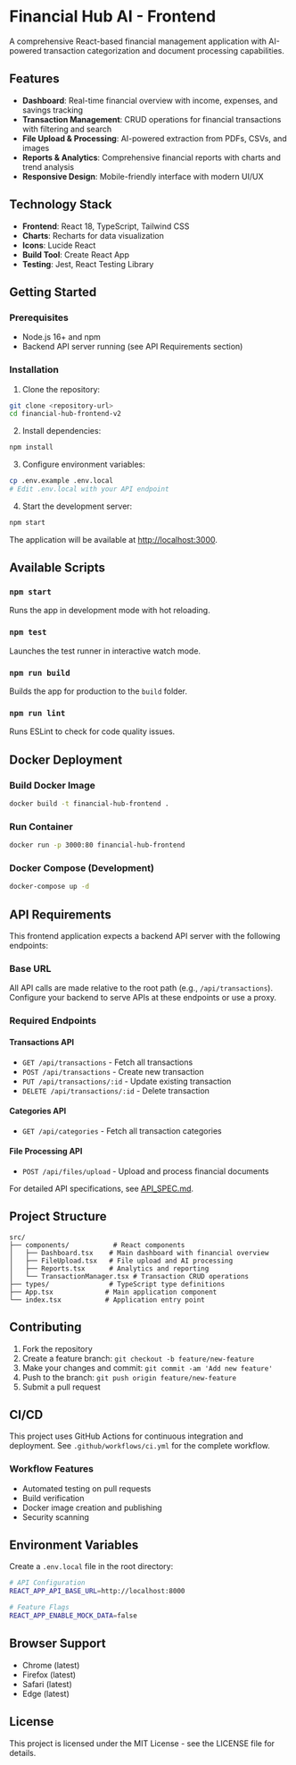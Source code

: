 # Financial Hub AI - Frontend

A comprehensive React-based financial management application with AI-powered transaction categorization and document processing capabilities.

## Features

- **Dashboard**: Real-time financial overview with income, expenses, and savings tracking
- **Transaction Management**: CRUD operations for financial transactions with filtering and search
- **File Upload & Processing**: AI-powered extraction from PDFs, CSVs, and images
- **Reports & Analytics**: Comprehensive financial reports with charts and trend analysis
- **Responsive Design**: Mobile-friendly interface with modern UI/UX

## Technology Stack

- **Frontend**: React 18, TypeScript, Tailwind CSS
- **Charts**: Recharts for data visualization
- **Icons**: Lucide React
- **Build Tool**: Create React App
- **Testing**: Jest, React Testing Library

## Getting Started

### Prerequisites

- Node.js 16+ and npm
- Backend API server running (see API Requirements section)

### Installation

1. Clone the repository:
```bash
git clone <repository-url>
cd financial-hub-frontend-v2
```

2. Install dependencies:
```bash
npm install
```

3. Configure environment variables:
```bash
cp .env.example .env.local
# Edit .env.local with your API endpoint
```

4. Start the development server:
```bash
npm start
```

The application will be available at [http://localhost:3000](http://localhost:3000).

## Available Scripts

### `npm start`
Runs the app in development mode with hot reloading.

### `npm test`
Launches the test runner in interactive watch mode.

### `npm run build`
Builds the app for production to the `build` folder.

### `npm run lint`
Runs ESLint to check for code quality issues.

## Docker Deployment

### Build Docker Image
```bash
docker build -t financial-hub-frontend .
```

### Run Container
```bash
docker run -p 3000:80 financial-hub-frontend
```

### Docker Compose (Development)
```bash
docker-compose up -d
```

## API Requirements

This frontend application expects a backend API server with the following endpoints:

### Base URL
All API calls are made relative to the root path (e.g., `/api/transactions`). Configure your backend to serve APIs at these endpoints or use a proxy.

### Required Endpoints

#### Transactions API
- `GET /api/transactions` - Fetch all transactions
- `POST /api/transactions` - Create new transaction
- `PUT /api/transactions/:id` - Update existing transaction  
- `DELETE /api/transactions/:id` - Delete transaction

#### Categories API
- `GET /api/categories` - Fetch all transaction categories

#### File Processing API
- `POST /api/files/upload` - Upload and process financial documents

For detailed API specifications, see [API_SPEC.md](./API_SPEC.md).

## Project Structure

```
src/
├── components/           # React components
│   ├── Dashboard.tsx    # Main dashboard with financial overview
│   ├── FileUpload.tsx   # File upload and AI processing
│   ├── Reports.tsx      # Analytics and reporting
│   └── TransactionManager.tsx # Transaction CRUD operations
├── types/               # TypeScript type definitions
├── App.tsx             # Main application component
└── index.tsx           # Application entry point
```

## Contributing

1. Fork the repository
2. Create a feature branch: `git checkout -b feature/new-feature`
3. Make your changes and commit: `git commit -am 'Add new feature'`
4. Push to the branch: `git push origin feature/new-feature`
5. Submit a pull request

## CI/CD

This project uses GitHub Actions for continuous integration and deployment. See `.github/workflows/ci.yml` for the complete workflow.

### Workflow Features
- Automated testing on pull requests
- Build verification
- Docker image creation and publishing
- Security scanning

## Environment Variables

Create a `.env.local` file in the root directory:

```bash
# API Configuration
REACT_APP_API_BASE_URL=http://localhost:8000

# Feature Flags
REACT_APP_ENABLE_MOCK_DATA=false
```

## Browser Support

- Chrome (latest)
- Firefox (latest) 
- Safari (latest)
- Edge (latest)

## License

This project is licensed under the MIT License - see the LICENSE file for details.
